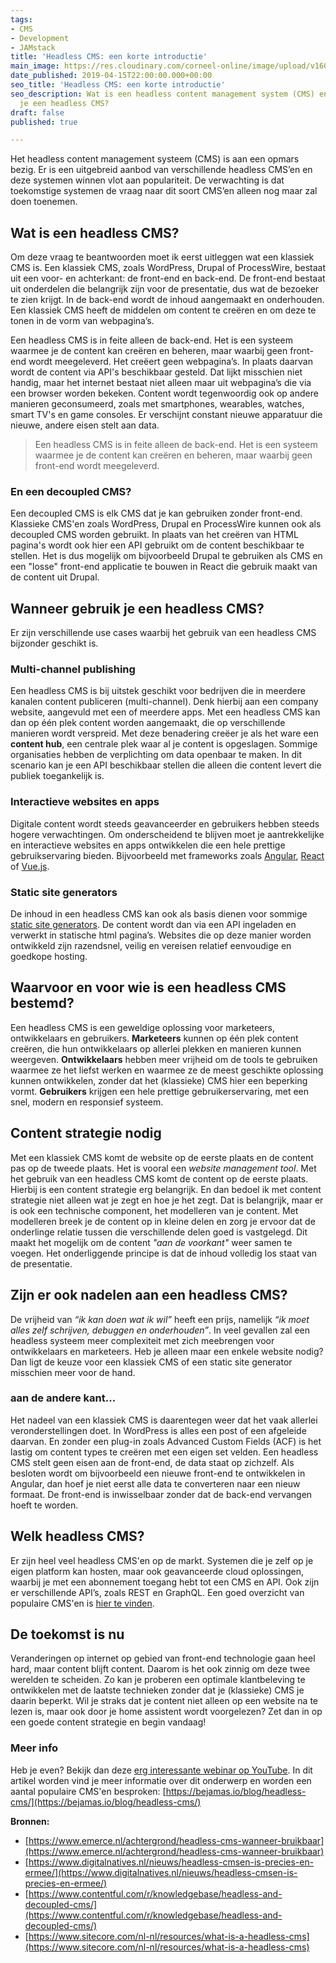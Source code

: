 ```yaml
---
tags:
- CMS
- Development
- JAMstack
title: 'Headless CMS: een korte introductie'
main_image: https://res.cloudinary.com/corneel-online/image/upload/v1603287074/corneel/headless-cms_xguond.jpg
date_published: 2019-04-15T22:00:00.000+00:00
seo_title: 'Headless CMS: een korte introductie'
seo_description: Wat is een headless content management system (CMS) en wanneer gebruik
  je een headless CMS?
draft: false
published: true

---
```

Het headless content management systeem (CMS) is aan een opmars bezig. Er is een uitgebreid aanbod van verschillende headless CMS’en en deze systemen winnen vlot aan populariteit. De verwachting is dat toekomstige systemen de vraag naar dit soort CMS’en alleen nog maar zal doen toenemen.

## Wat is een headless CMS?

Om deze vraag te beantwoorden moet ik eerst uitleggen wat een klassiek CMS is. Een klassiek CMS, zoals WordPress, Drupal of ProcessWire, bestaat uit een voor- en achterkant: de front-end en back-end. De front-end bestaat uit onderdelen die belangrijk zijn voor de presentatie, dus wat de bezoeker te zien krijgt. In de back-end wordt de inhoud aangemaakt en onderhouden. Een klassiek CMS heeft de middelen om content te creëren en om deze te tonen in de vorm van webpagina’s. 

Een headless CMS is in feite alleen de back-end. Het is een systeem waarmee je de content kan creëren en beheren, maar waarbij geen front-end wordt meegeleverd. Het creëert geen webpagina’s. In plaats daarvan wordt de content via API's beschikbaar gesteld. Dat lijkt misschien niet handig, maar het internet bestaat niet alleen maar uit webpagina’s die via een browser worden bekeken. Content wordt tegenwoordig ook op andere manieren geconsumeerd, zoals met smartphones, wearables, watches, smart TV's en game consoles. Er verschijnt constant nieuwe apparatuur die nieuwe, andere eisen stelt aan data.

> Een headless CMS is in feite alleen de back-end. Het is een systeem waarmee je de content kan creëren en beheren, maar waarbij geen front-end wordt meegeleverd.

### En een decoupled CMS?

Een decoupled CMS is elk CMS dat je kan gebruiken zonder front-end. Klassieke CMS'en zoals WordPress, Drupal en ProcessWire kunnen ook als decoupled CMS worden gebruikt. In plaats van het creëren van HTML pagina's wordt ook hier een API gebruikt om de content beschikbaar te stellen. Het is dus mogelijk om bijvoorbeeld Drupal te gebruiken als CMS en een "losse" front-end applicatie te bouwen in React die gebruik maakt van de content uit Drupal.

## Wanneer gebruik je een headless CMS?

Er zijn verschillende use cases waarbij het gebruik van een headless CMS bijzonder geschikt is.

### Multi-channel publishing

Een headless CMS is bij uitstek geschikt voor bedrijven die in meerdere kanalen content publiceren (multi-channel). Denk hierbij aan een company website, aangevuld met een of meerdere apps. Met een headless CMS kan dan op één plek content worden aangemaakt, die op verschillende manieren wordt verspreid. Met deze benadering creëer je als het ware een **content hub**, een centrale plek waar al je content is opgeslagen. Sommige organisaties hebben de verplichting om data openbaar te maken. In dit scenario kan je een API beschikbaar stellen die alleen die content levert die publiek toegankelijk is.

### Interactieve websites en apps

Digitale content wordt steeds geavanceerder en gebruikers hebben steeds hogere verwachtingen. Om onderscheidend te blijven moet je aantrekkelijke en interactieve websites en apps ontwikkelen die een hele prettige gebruikservaring bieden. Bijvoorbeeld met frameworks zoals [Angular](https://angular.io/), [React](https://reactjs.org/) of [Vue.js](https://vuejs.org/).

### Static site generators

De inhoud in een headless CMS kan ook als basis dienen voor sommige [static site generators](https://www.staticgen.com/). De content wordt dan via een API ingeladen en verwerkt in statische html pagina’s. Websites die op deze manier worden ontwikkeld zijn razendsnel, veilig en vereisen relatief eenvoudige en goedkope hosting.

## Waarvoor en voor wie is een headless CMS bestemd?

Een headless CMS is een geweldige oplossing voor marketeers, ontwikkelaars en gebruikers. **Marketeers** kunnen op één plek content creëren, die hun ontwikkelaars op allerlei plekken en manieren kunnen weergeven. **Ontwikkelaars** hebben meer vrijheid om de tools te gebruiken waarmee ze het liefst werken en waarmee ze de meest geschikte oplossing kunnen ontwikkelen, zonder dat het (klassieke) CMS hier een beperking vormt. **Gebruikers** krijgen een hele prettige gebruikerservaring, met een snel, modern en responsief systeem.

## Content strategie nodig

Met een klassiek CMS komt de website op de eerste plaats en de content pas op de tweede plaats. Het is vooral een _website management tool_. Met het gebruik van een headless CMS komt de content op de eerste plaats. Hierbij is een content strategie erg belangrijk. En dan bedoel ik met content strategie niet alleen wat je zegt en hoe je het zegt. Dat is belangrijk, maar er is ook een technische component, het modelleren van je content. Met modelleren breek je de content op in kleine delen en zorg je ervoor dat de onderlinge relatie tussen die verschillende delen goed is vastgelegd. Dit maakt het mogelijk om de content _"aan de voorkant"_ weer samen te voegen. Het onderliggende principe is dat de inhoud volledig los staat van de presentatie.

## Zijn er ook nadelen aan een headless CMS?

De vrijheid van _“ik kan doen wat ik wil”_ heeft een prijs, namelijk _“ik moet alles zelf schrijven, debuggen en onderhouden”_. In veel gevallen zal een headless systeem meer complexiteit met zich meebrengen voor ontwikkelaars en marketeers. Heb je alleen maar een enkele website nodig? Dan ligt de keuze voor een klassiek CMS of een static site generator misschien meer voor de hand.

### aan de andere kant...

Het nadeel van een klassiek CMS is daarentegen weer dat het vaak allerlei veronderstellingen doet. In WordPress is alles een post of een afgeleide daarvan. En zonder een plug-in zoals Advanced Custom Fields (ACF) is het lastig om content types te creëren met een eigen set velden. Een headless CMS stelt geen eisen aan de front-end, de data staat op zichzelf. Als besloten wordt om bijvoorbeeld een nieuwe front-end te ontwikkelen in Angular, dan hoef je niet eerst alle data te converteren naar een nieuw formaat. De front-end is inwisselbaar zonder dat de back-end vervangen hoeft te worden.

## Welk headless CMS?

Er zijn heel veel headless CMS'en op de markt. Systemen die je zelf op je eigen platform kan hosten, maar ook geavanceerde cloud oplossingen, waarbij je met een abonnement toegang hebt tot een CMS en API. Ook zijn er verschillende API’s, zoals REST en GraphQL. Een goed overzicht van populaire CMS'en is [hier te vinden](https://headlesscms.org/).

## De toekomst is nu

Veranderingen op internet op gebied van front-end technologie gaan heel hard, maar content blijft content. Daarom is het ook zinnig om deze twee werelden te scheiden. Zo kan je proberen een optimale klantbeleving te ontwikkelen met de laatste technieken zonder dat je (klassieke) CMS je daarin beperkt. Wil je straks dat je content niet alleen op een website na te lezen is, maar ook door je home assistent wordt voorgelezen? Zet dan in op een goede content strategie en begin vandaag!

### Meer info

Heb je even? Bekijk dan deze [erg interessante webinar op YouTube](https://www.youtube.com/watch?v=LJ-TGbyvjOA). In dit artikel worden vind je meer informatie over dit onderwerp en worden een aantal populaire CMS'en besproken: [https://bejamas.io/blog/headless-cms/](https://bejamas.io/blog/headless-cms/) 

**Bronnen:** 

* [https://www.emerce.nl/achtergrond/headless-cms-wanneer-bruikbaar](https://www.emerce.nl/achtergrond/headless-cms-wanneer-bruikbaar) 
* [https://www.digitalnatives.nl/nieuws/headless-cmsen-is-precies-en-ermee/](https://www.digitalnatives.nl/nieuws/headless-cmsen-is-precies-en-ermee/) 
* [https://www.contentful.com/r/knowledgebase/headless-and-decoupled-cms/](https://www.contentful.com/r/knowledgebase/headless-and-decoupled-cms/) 
* [https://www.sitecore.com/nl-nl/resources/what-is-a-headless-cms](https://www.sitecore.com/nl-nl/resources/what-is-a-headless-cms)